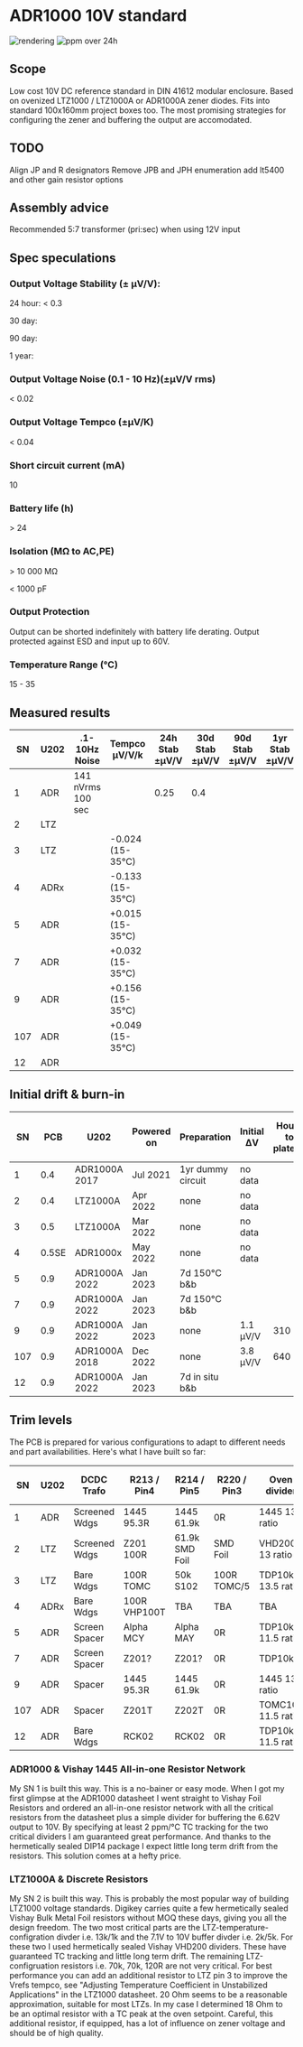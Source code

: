 # ADR1000 10V standard

![rendering](https://github.com/marcoreps/ADRmu/raw/main/images/render.png)
![ppm over 24h](https://github.com/marcoreps/ADRmu/raw/main/images/24hppm.jpg)

## Scope

Low cost 10V DC reference standard in DIN 41612 modular enclosure. Based on ovenized LTZ1000 / LTZ1000A or ADR1000A zener diodes. Fits into standard 100x160mm project boxes too. The most promising strategies for configuring the zener and buffering the output are accomodated.

## TODO

Align JP and R designators
Remove JPB and JPH enumeration
add lt5400 and other gain resistor options


## Assembly advice

Recommended 5:7 transformer (pri:sec) when using 12V input

## Spec speculations

### Output Voltage Stability (± µV/V):

24 hour: < 0.3

30 day:

90 day:

1 year:

### Output Voltage Noise (0.1 - 10 Hz)(±µV/V rms)

< 0.02

### Output Voltage Tempco (±µV/K)

< 0.04

### Short circuit current (mA)

10

### Battery life (h)

\> 24

### Isolation (MΩ to AC,PE)

\> 10 000 MΩ

< 1000 pF

### Output Protection

Output can be shorted indefinitely with battery life derating. Output protected against ESD and input up to 60V.

### Temperature Range (°C)

15 - 35

## Measured results
| SN  | U202 |    .1-10Hz Noise   | Tempco µV/V/k  | 24h Stab ±µV/V | 30d Stab ±µV/V | 90d Stab ±µV/V | 1yr Stab ±µV/V |
| --- | ---- | -----------------  | -------------- | -------------- | -------------- | -------------- | -------------- |
|   1 | ADR  | 141 nVrms 100 sec  |                |      0.25      |       0.4      |                |                |
|   2 | LTZ  |                    |                |                |                |                |                |
|   3 | LTZ  |                    |-0.024 (15-35°C)|                |                |                |                |
|   4 | ADRx |                    |-0.133 (15-35°C)|                |                |                |                |
|   5 | ADR  |                    |+0.015 (15-35°C)|                |                |                |                |
|   7 | ADR  |                    |+0.032 (15-35°C)|                |                |                |                |
|   9 | ADR  |                    |+0.156 (15-35°C)|                |                |                |                |
| 107 | ADR  |                    |+0.049 (15-35°C)|                |                |                |                |
|  12 | ADR  |                    |                |                |                |                |                |


## Initial drift & burn-in
| SN  | PCB  |      U202      | Powered on | Preparation | Initial ΔV | Hours to plateau | .1-10Hz noise before |
| --- | ---- | -------------- | ---------- | ----------- | ---------- | ---------------- | -------------------- |
|   1 | 0.4  | ADR1000A 2017  | Jul 2021   |1yr dummy circuit| no data|                  |                      |
|   2 | 0.4  |    LTZ1000A    | Apr 2022   | none        | no data    |                  |                      |
|   3 | 0.5  |    LTZ1000A    | Mar 2022   | none        | no data    |                  |                      |
|   4 |0.5SE |    ADR1000x    | May 2022   | none        | no data    |                  |                      |
|   5 | 0.9  | ADR1000A 2022  | Jan 2023   | 7d 150°C b&b|            |                  |                      |
|   7 | 0.9  | ADR1000A 2022  | Jan 2023   | 7d 150°C b&b|            |                  |                      |
|   9 | 0.9  | ADR1000A 2022  | Jan 2023   | none        | 1.1 µV/V   | 310              |                      |
| 107 | 0.9  | ADR1000A 2018  | Dec 2022   | none        | 3.8 µV/V   | 640              |                      |
|  12 | 0.9  | ADR1000A 2022  | Jan 2023   |7d in situ b&b|           |                  |                      |

## Trim levels

The PCB is prepared for various configurations to adapt to different needs and part availabilities. Here's what I have built so far:

| SN  | U202 |  DCDC Trafo  | R213 / Pin4 | R214 / Pin5 | R220 / Pin3 | Oven divider | R225 / Iz Down | R223 / Iz Up | 10V gain divider |
| --- | ---- | ------------ | ----------- | ----------- | ----------- | ------------ | -------------- | ------------ | ---------------- |
|   1 | ADR  | Screened Wdgs| 1445 95.3R  | 1445 61.9k  | 0R          | 1445 13 ratio| open           | open         | 1445 2 ratio     |
|   2 | LTZ  | Screened Wdgs| Z201 100R   | 61.9k SMD Foil | SMD Foil |VHD200 13 ratio|               |              | VHD200 2.5 ratio |
|   3 | LTZ  | Bare Wdgs    | 100R TOMC   | 50k S102    | 100R TOMC/5 |TDP10k 13.5 ratio| open        | 230k RN73    | TDP10k 2.5 ratio |
|   4 | ADRx | Bare Wdgs    | 100R VHP100T| TBA         | TBA         | TBA          | TBA            | TBA          | TBA              |
|   5 | ADR  | Screen Spacer| Alpha MCY   | Alpha MAY   | 0R          | TDP10k 11.5 ratio | open      | 470k RN73    | TDP10k 2 ratio   |
|   7 | ADR  | Screen Spacer| Z201?       | Z201?       | 0R          | TDP10k       |                |              | TDP10k 2 ratio   |
|   9 | ADR  | Spacer       | 1445 95.3R  | 1445 61.9k  | 0R          | 1445 13 ratio| open           | open         | 1445 2 ratio     |
| 107 | ADR  | Spacer       | Z201T       | Z202T       | 0R          | TOMC10k 11.5 ratio | 200k RN73| open         | TDP10k 2 ratio   |
|  12 | ADR  | Bare Wdgs    | RCK02       | RCK02       | 0R          | TDP10k 11.5 ratio |           | open         | TDP10k 2 ratio   |

### ADR1000 & Vishay 1445 All-in-one Resistor Network

My SN 1 is built this way. This is a no-bainer or easy mode. When I got my first glimpse at the ADR1000 datasheet I went straight to Vishay Foil Resistors and ordered an all-in-one resistor network with all the critical resistors from the datasheet plus a simple divider for buffering the 6.62V output to 10V. By specifying at least 2 ppm/°C TC tracking for the two critical dividers I am guaranteed great performance. And thanks to the hermetically sealed DIP14 package I expect little long term drift from the resistors. This solution comes at a hefty price.

### LTZ1000A & Discrete Resistors

My SN 2 is built this way. This is probably the most popular way of building LTZ1000 voltage standards. Digikey carries quite a few hermetically sealed Vishay Bulk Metal Foil resistors without MOQ these days, giving you all the design freedom. The two most critical parts are the LTZ-temperature-configration divder i.e. 13k/1k and the 7.1V to 10V buffer divder i.e. 2k/5k. For these two I used hermetically sealed Vishay VHD200 dividers. These have guaranteed TC tracking and little long term drift. The remaining LTZ-configruation resistors i.e. 70k, 70k, 120R are not very critical. For best performance you can add an additional resistor to LTZ pin 3 to improve the Vrefs tempco, see "Adjusting Temperature Coefficient in Unstabilized Applications" in the LTZ1000 datasheet. 20 Ohm seems to be a reasonable approximation, suitable for most LTZs. In my case I determined 18 Ohm to be an optimal resistor with a TC peak at the oven setpoint. Careful, this additional resistor, if equipped, has a lot of influence on zener voltage and should be of high quality.


